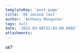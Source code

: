 ```yaml
---
templateKey: 'post-page'
title: 'Ok second last'
author: 'Anthony Mongoose'
tags: null
date: '2022-03-08T22:03:00.000Z'
attachments:
---
```

<html><head></head><body><div dir="ltr">ok?</div>
</body></html>